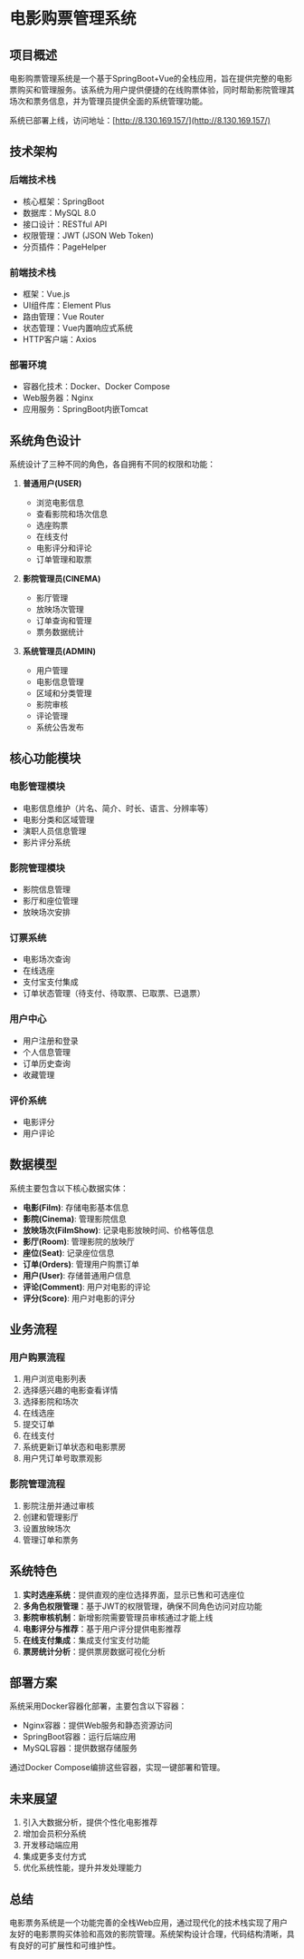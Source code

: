 # 电影购票管理系统

## 项目概述

电影购票管理系统是一个基于SpringBoot+Vue的全栈应用，旨在提供完整的电影票购买和管理服务。该系统为用户提供便捷的在线购票体验，同时帮助影院管理其场次和票务信息，并为管理员提供全面的系统管理功能。

系统已部署上线，访问地址：[http://8.130.169.157/](http://8.130.169.157/)


## 技术架构

### 后端技术栈
- 核心框架：SpringBoot
- 数据库：MySQL 8.0
- 接口设计：RESTful API
- 权限管理：JWT (JSON Web Token)
- 分页插件：PageHelper

### 前端技术栈
- 框架：Vue.js
- UI组件库：Element Plus
- 路由管理：Vue Router
- 状态管理：Vue内置响应式系统
- HTTP客户端：Axios

### 部署环境
- 容器化技术：Docker、Docker Compose
- Web服务器：Nginx
- 应用服务：SpringBoot内嵌Tomcat

## 系统角色设计

系统设计了三种不同的角色，各自拥有不同的权限和功能：

1. **普通用户(USER)**
   - 浏览电影信息
   - 查看影院和场次信息
   - 选座购票
   - 在线支付
   - 电影评分和评论
   - 订单管理和取票

2. **影院管理员(CINEMA)**
   - 影厅管理
   - 放映场次管理
   - 订单查询和管理
   - 票务数据统计

3. **系统管理员(ADMIN)**
   - 用户管理
   - 电影信息管理
   - 区域和分类管理
   - 影院审核
   - 评论管理
   - 系统公告发布

## 核心功能模块

### 电影管理模块
- 电影信息维护（片名、简介、时长、语言、分辨率等）
- 电影分类和区域管理
- 演职人员信息管理
- 影片评分系统

### 影院管理模块
- 影院信息管理
- 影厅和座位管理
- 放映场次安排

### 订票系统
- 电影场次查询
- 在线选座
- 支付宝支付集成
- 订单状态管理（待支付、待取票、已取票、已退票）

### 用户中心
- 用户注册和登录
- 个人信息管理
- 订单历史查询
- 收藏管理

### 评价系统
- 电影评分
- 用户评论

## 数据模型

系统主要包含以下核心数据实体：

- **电影(Film)**: 存储电影基本信息
- **影院(Cinema)**: 管理影院信息
- **放映场次(FilmShow)**: 记录电影放映时间、价格等信息
- **影厅(Room)**: 管理影院的放映厅
- **座位(Seat)**: 记录座位信息
- **订单(Orders)**: 管理用户购票订单
- **用户(User)**: 存储普通用户信息
- **评论(Comment)**: 用户对电影的评论
- **评分(Score)**: 用户对电影的评分

## 业务流程

### 用户购票流程
1. 用户浏览电影列表
2. 选择感兴趣的电影查看详情
3. 选择影院和场次
4. 在线选座
5. 提交订单
6. 在线支付
7. 系统更新订单状态和电影票房
8. 用户凭订单号取票观影

### 影院管理流程
1. 影院注册并通过审核
2. 创建和管理影厅
3. 设置放映场次
4. 管理订单和票务

## 系统特色

1. **实时选座系统**：提供直观的座位选择界面，显示已售和可选座位
2. **多角色权限管理**：基于JWT的权限管理，确保不同角色访问对应功能
3. **影院审核机制**：新增影院需要管理员审核通过才能上线
4. **电影评分与推荐**：基于用户评分提供电影推荐
5. **在线支付集成**：集成支付宝支付功能
6. **票房统计分析**：提供票房数据可视化分析

## 部署方案

系统采用Docker容器化部署，主要包含以下容器：
- Nginx容器：提供Web服务和静态资源访问
- SpringBoot容器：运行后端应用
- MySQL容器：提供数据存储服务

通过Docker Compose编排这些容器，实现一键部署和管理。

## 未来展望

1. 引入大数据分析，提供个性化电影推荐
2. 增加会员积分系统
3. 开发移动端应用
4. 集成更多支付方式
5. 优化系统性能，提升并发处理能力

## 总结

电影票务系统是一个功能完善的全栈Web应用，通过现代化的技术栈实现了用户友好的电影票购买体验和高效的影院管理。系统架构设计合理，代码结构清晰，具有良好的可扩展性和可维护性。
